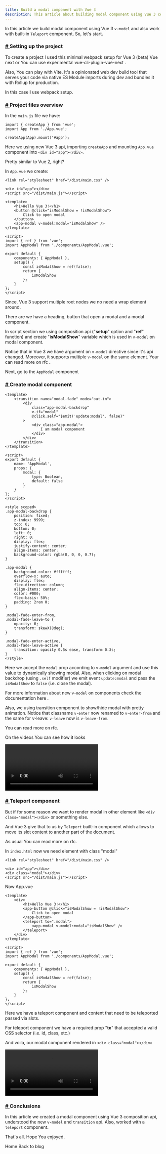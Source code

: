 ```yaml
---
title: Build a modal component with Vue 3
description: This article about building modal component using Vue 3 composition api and also work with Teleport component
---
```


<p>
 In this article we build modal component using Vue 3
	<code class="language-js">v-model</code> and also work with built-in
	<code class="language-js">Teleport</code> component. So, let's start.
</p>
<h3 class="title-1 mt-2 text-color-primary">
	<a href="https://yuriiholskiy.github.io/portfolio/blog/vue3_modal#setting-up-the-project">
		#
	</a>
	Setting up the project
</h3>
<section id="setting-up-the-project">
	<p class="mt-half">
		To create a project I used this minimal webpack setup for Vue 3 (beta) 
		<c-button
			tag="a"
			class="is-primary is-small"
			href="https://github.com/vuejs/vue-next-webpack-preview"
		>Vue next</c-button> 
		or You can use experimental
		<c-button
			tag="a"
			class="is-primary is-small"
			href="https://github.com/vuejs/vue-cli-plugin-vue-next"
		>
			vue-cli-plugin-vue-next
		</c-button>
		.
	</p>
	<p>Also, You can play with 
		<c-button
			tag="a"
			class="is-primary is-small"
			href="https://github.com/vitejs/vite">Vite</c-button>. It's a opinionated web dev build tool that serves your code via native ES Module imports during dev and bundles it with 
			<c-button
				tag="a"
				class="is-primary is-small"
				href="https://rollupjs.org/">Rollup</c-button> for production.
	</p>
</section>

<p>In this case I use webpack setup.</p>
<h3 class="title-1 mt-2 text-color-primary">
	<a href="https://yuriiholskiy.github.io/portfolio/blog/vue3_modal#project-files-overview">
		#
	</a>
	Project files overview
</h3>

<section id="project-files-overview">
	<p class="mt-half mb-1">In the <code class="language-js">main.js</code> file we have:</p>

```js[main.js]
import { createApp } from 'vue';
import App from './App.vue';

createApp(App).mount('#app');
```

<p class="mt-1">
	Here we using new Vue 3 api, importing
	<code class="language-js">createApp</code> and mounting
	<code class="language-js">App.vue</code> component into
	<code class="language-js">&lt;div id="app"&gt;&lt;/div&gt;</code>.
</p>
<p>Pretty similar to Vue 2, right?</p>
<p class="mb-1">
	In <code class="language-js">App.vue</code>
	we create:
</p>

```html[index.html]
<link rel="stylesheet" href="/dist/main.css" />

<div id="app"></div>
<script src="/dist/main.js"></script>
```

```vue[App.vue]
<template>
	<h1>Hello Vue 3!</h1>
	<button @click="isModalShow = !isModalShow">
		Click to open modal
	</button>
	<app-modal v-model:modal="isModalShow" />
</template>

<script>
import { ref } from 'vue';
import AppModal from './components/AppModal.vue';

export default {
	components: { AppModal },
	setup() {
		const isModalShow = ref(false);
		return {
			isModalShow
		};
	}
};
</script>
```

<p class="mt-1">Since, Vue 3 support multiple root nodes we no need a wrap element around.</p>
<p>There are we have a heading, button that open a modal and a modal component.</p>
<p>In script section we using composition api ("<strong>setup</strong>" option and "<strong>ref</strong>" function) and create "<strong>isModalShow</strong>" variable which is used in <code class="language-js">v-model</code> on modal component.</p>
<p>
	Notice that in Vue 3 we have argument on
	<code class="language-js">v-model</code>
	directive since it's api changed. Moreover, it supports multiple
	<code class="language-js">v-model</code> on the same element. Your can read
	more on
	<c-button
	  tag="a"
		class="is-primary is-small"
		href="https://github.com/vuejs/rfcs/blob/master/active-rfcs/0005-replace-v-bind-sync-with-v-model-argument.md"
	>
		rfc
	</c-button>.
</p>

<p class="mt-1">Next, go to the <code class="language-js">AppModal</code> component</p>
</section>

<h3 class="title-1 mt-2 text-color-primary">
	<a href="https://yuriiholskiy.github.io/portfolio/blog/vue3_modal#modal-component">
		#
	</a>
	Create modal component
</h3>

<section id="modal-component">

```vue[AppModal.vue]
<template>
	<transition name="modal-fade" mode="out-in">
		<div
			class="app-modal-backdrop"
			v-if="modal"
			@click.self="$emit('update:modal', false)"
		>
			<div class="app-modal">
				I am modal component
			</div>
		</div>
	</transition>
</template>

<script>
export default {
	name: 'AppModal',
	props: {
		modal: {
			type: Boolean,
			default: false
		}
	}
};
</script>

<style scoped>
.app-modal-backdrop {
	position: fixed;
	z-index: 9999;
	top: 0;
	bottom: 0;
	left: 0;
	right: 0;
	display: flex;
	justify-content: center;
	align-items: center;
	background-color: rgba(0, 0, 0, 0.7);
}

.app-modal {
	background-color: #ffffff;
	overflow-x: auto;
	display: flex;
	flex-direction: column;
	align-items: center;
	color: #000;
	flex-basis: 50%;
	padding: 2rem 0;
}

.modal-fade-enter-from,
.modal-fade-leave-to {
	opacity: 0;
	transform: skewX(8deg);
}

.modal-fade-enter-active,
.modal-fade-leave-active {
	transition: opacity 0.5s ease, transform 0.3s;
}
</style>
```

<p class="mt-1">
	Here we accept the <code class="language-js">modal</code> prop according to
	<code class="language-js">v-model</code> argument and use this value to
	dynamically showing modal. Also, when clicking on modal backdrop (using
	<code class="language-js">.self</code> modifier) we emit event
	<code class="language-js">update:modal</code> and pass the
	<code class="language-js">isModalShow</code> to
	<code class="language-js">false</code> (i.e. close the modal).
	</p>
	<p>
	For more information about new <code class="language-js">v-model</code> on
	components check the documentation
	<c-button
	  tag="a"
		class="is-primary is-small"
		href="https://vuejs.org/v2/guide/forms.html#v-model-with-Components"
	>
		here
	</c-button>
	.
</p>
<p>Also, we using transition component to show/hide modal with pretty animation. Notice that classname <code class="language-js">v-enter</code> now renamed to <code class="language-js">v-enter-from</code> and the same for v-leave: <code class="language-js">v-leave</code> now is <code class="language-js">v-leave-from</code>.</p>
<p>You can read more on <c-button class="is-primary is-small" tag="a" href="https://github.com/vuejs/rfcs/pull/105">rfc</c-button>.</p>

<p class="mt-1">On the videos You can see how it looks</p>
<video class="mt-half" controls type="video/mp4" src="videos/modal.mp4"></video>
</section>

<h3 class="title-1 mt-2 text-color-primary">
	<a href="https://yuriiholskiy.github.io/portfolio/blog/vue3_modal#teleport-component">
		#
	</a>
	Teleport component
</h3>

<section id="teleport-component">
<p>
	But if for some reason we want to render modal in other element like
	<code class="language-js">&lt;div class="modal"&gt;&lt;/div&gt;</code>
	or something else.
</p>

<p>
	And Vue 3 give that to us by <code class="language-js">Teleport</code> built-in component
	which allows to move its slot content to another part of the document.
</p>
<p>
As usual You can read more on <c-button class="is-primary is-small" tag="a" href="https://github.com/vuejs/rfcs/pull/112">rfc</c-button>.
</p>

<p>In <code class="language-js">index.html</code> now we need element with class "modal"</p>

```html[index.html]
<link rel="stylesheet" href="/dist/main.css" />

<div id="app"></div>
<div class="modal"></div>
<script src="/dist/main.js"></script>
```

<p class="mt-1">Now App.vue</p>

```vue[App.vue]
<template>
	<div>
		<h1>Hello Vue 3!</h1>
		<app-button @click="isModalShow = !isModalShow">
			Click to open modal
		</app-button>
		<teleport to=".modal">
			<app-modal v-model:modal="isModalShow" />
		</teleport>
	</div>
</template>

<script>
import { ref } from 'vue';
import AppModal from './components/AppModal.vue';

export default {
	components: { AppModal },
	setup() {
		const isModalShow = ref(false);
		return {
			isModalShow
		};
	}
};
</script>
```

<p>Here we have a teleport component and content that need to be teleported passed via slots.</p>
<p>For teleport component we have a required prop "<strong>to</strong>" that accepted a valid CSS selector (i.e. id, class, etc.)</p>

<p class="mt-1">And voila, our modal component rendered in <code class="language-js">&lt;div class="modal"&gt;&lt;/div&gt;</code></p>

<video class="mt-1" controls type="video/mp4" src="videos/modal-teleport.mp4"></video>

</section>

<h3 class="title-1 mt-2 text-color-primary">
	<a href="https://yuriiholskiy.github.io/portfolio/blog/vue3_modal#conclusions">
		#
	</a>
	Conclusions
</h3>

<section id="conclusions">
	<p>
	In this article we created a modal component using Vue 3 composition api, understood the new <code class="language-js">v-model</code> and <code class="language-js">transition</code> api. Also, worked with a <code class="language-js">teleport</code> component.
	</p>
	<p>
	That's all. Hope You enjoyed.
	</p>
	<div class="buttons">
		<c-button class="mt-1 is-primary" tag="nuxt-link" to="/">
			Home
		</c-button>
		<c-button class="mt-1 is-primary" tag="nuxt-link" to="/blog">
			Back to blog
		</c-button>
	</div>
</section>
